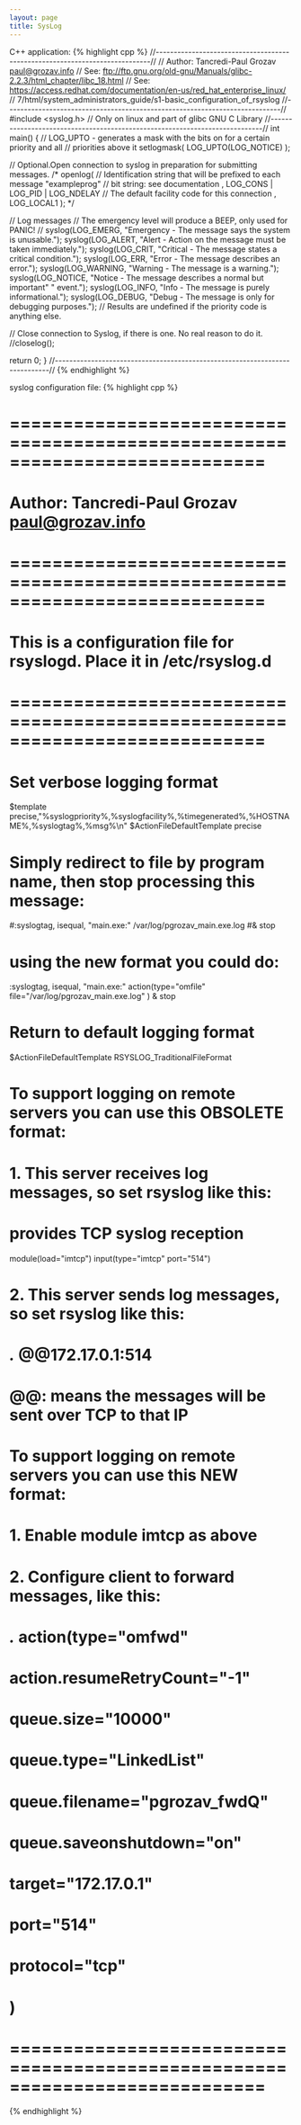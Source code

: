 ```yaml
---
layout: page
title: SysLog
---
```


C++ application:
{% highlight cpp %}
//----------------------------------------------------------------------------//
// Author: Tancredi-Paul Grozav <paul@grozav.info>
// See: ftp://ftp.gnu.org/old-gnu/Manuals/glibc-2.2.3/html_chapter/libc_18.html
// See: https://access.redhat.com/documentation/en-us/red_hat_enterprise_linux/
//   7/html/system_administrators_guide/s1-basic_configuration_of_rsyslog
//----------------------------------------------------------------------------//
#include <syslog.h> // Only on linux and part of glibc GNU C Library
//----------------------------------------------------------------------------//
int main()
{
  // LOG_UPTO - generates a mask with the bits on for a certain priority and all
  // priorities above it
  setlogmask( LOG_UPTO(LOG_NOTICE) );

  // Optional.Open connection to syslog in preparation for submitting messages.
/*  openlog(
    // Identification string that will be prefixed to each message
    "exampleprog"
    // bit string: see documentation
    , LOG_CONS | LOG_PID | LOG_NDELAY
    // The default facility code for this connection
    , LOG_LOCAL1
  );
*/

  // Log messages
  // The emergency level will produce a BEEP, only used for PANIC!
//  syslog(LOG_EMERG, "Emergency - The message says the system is unusable.");
  syslog(LOG_ALERT, "Alert - Action on the message must be taken immediately.");
  syslog(LOG_CRIT, "Critical - The message states a critical condition.");
  syslog(LOG_ERR, "Error - The message describes an error.");
  syslog(LOG_WARNING, "Warning - The message is a warning.");
  syslog(LOG_NOTICE, "Notice - The message describes a normal but important"
    " event.");
  syslog(LOG_INFO, "Info - The message is purely informational.");
  syslog(LOG_DEBUG, "Debug - The message is only for debugging purposes.");
  // Results are undefined if the priority code is anything else.

  // Close connection to Syslog, if there is one. No real reason to do it.
  //closelog();

  return 0;
}
//----------------------------------------------------------------------------//
{% endhighlight %}

syslog configuration file:
{% highlight cpp %}
# ============================================================================ #
# Author: Tancredi-Paul Grozav <paul@grozav.info>
# ============================================================================ #
# This is a configuration file for rsyslogd. Place it in /etc/rsyslog.d
# ============================================================================ #
# Set verbose logging format
$template precise,"%syslogpriority%,%syslogfacility%,%timegenerated%,%HOSTNAME%,%syslogtag%,%msg%\n"
$ActionFileDefaultTemplate precise

# Simply redirect to file by program name, then stop processing this message:
#:syslogtag, isequal, "main.exe:"    /var/log/pgrozav_main.exe.log
#& stop

# using the new format you could do:
:syslogtag, isequal, "main.exe:" action(type="omfile"
  file="/var/log/pgrozav_main.exe.log"
) & stop

# Return to default logging format
$ActionFileDefaultTemplate RSYSLOG_TraditionalFileFormat


# To support logging on remote servers you can use this OBSOLETE format:
# 1. This server receives log messages, so set rsyslog like this:
# provides TCP syslog reception
module(load="imtcp")
input(type="imtcp" port="514")
# 2. This server sends log messages, so set rsyslog like this:
# *.* @@172.17.0.1:514
# @@<IP>:<PORT> means the messages will be sent over TCP to that IP

# To support logging on remote servers you can use this NEW format:
# 1. Enable module imtcp as above
# 2. Configure client to forward messages, like this:
# *.* action(type="omfwd"
#      action.resumeRetryCount="-1"
#      queue.size="10000"
#      queue.type="LinkedList"
#      queue.filename="pgrozav_fwdQ"
#      queue.saveonshutdown="on"
#      target="172.17.0.1"
#      port="514"
#      protocol="tcp"
#    )
# ============================================================================ #
{% endhighlight %}

